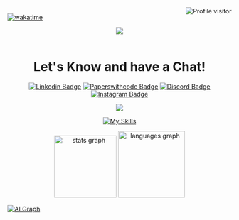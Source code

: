 <a href="https://komarev.com/ghpvc/?username=thomsaga">
  <img align="right" src="https://komarev.com/ghpvc/?username=thomsaga&label=Visitors&color=0e75b6&style=flat" alt="Profile visitor" />
</a>
  
<!-- [![wakatime](https://wakatime.com/badge/user/eebb3dd8-d9b2-40de-9b88-6fd6cac99dbc.svg)](https://wakatime.com/@eebb3dd8-d9b2-40de-9b88-6fd6cac99dbc) -->
[![wakatime](https://wakatime.com/badge/user/018c86a1-6f88-45b4-b88e-44b16b75e709.svg)](https://wakatime.com/@018c86a1-6f88-45b4-b88e-44b16b75e709)

<div align="center">
  <img src="https://capsule-render.vercel.app/api?type=waving&color=gradient&text=﹝%20Hey%20Everyone!%20﹞&height=95&section=header"/>
</div>
</br>
<div align="center">
  <h1>Let's Know and have a Chat!</h1>
  <p align="center">
    <a href="https://www.linkedin.com/in/thomsaga"><img src="https://img.shields.io/badge/Linked'in-%2300669c?style=for-the-badge&logo=logmein&logoColor=white" alt="Linkedin Badge"></a>
    <a href="https://thomsaga-porto.vercel.app"><img src="https://img.shields.io/badge/MyPorto-%2320C997?style=for-the-badge&logo=paperswithcode&logoColor=white" alt="Paperswithcode Badge"></a>
    <a href="https://discord.gg/aZyCvV6VAW"><img src="https://img.shields.io/badge/Discord-%235865F2?style=for-the-badge&logo=discord&logoColor=white" alt="Discord Badge"></a> 
    <a href="https://instagram.com/thomsaga/"><img src="https://img.shields.io/badge/Instagram-%23FF0069?style=for-the-badge&logo=instagram&logoColor=white" alt="Instagram Badge"></a> 
  </p>
</div>

<div align="center">
  <img src="https://capsule-render.vercel.app/api?type=waving&color=gradient&height=95&section=footer"/>
</div>

<div align="center">
  
[![My Skills](https://skillicons.dev/icons?i=idea,webstorm,html,css,tailwind,vite,java,javascript,spring,react,mysql,notion,postman,github,blender&theme=light)](https://thomsaga-porto.vercel.app)
<!--(https://skillicons.dev)--> 
</div>

<!--<div align="center>
  <a href="https://github.com/thomsaga"><img alt="Thomsaga Github Stats" src="https://denvercoder1-github-readme-stats.vercel.app/api?username=thomsaga&show_icons=true&count_private=true&theme=react&border_color=7F3FBF&bg_color=0D1117&title_color=F85D7F&icon_color=F8D866" height="192px" width="49.5%"/></a>
  <a href="https://github.com/thomsaga"><img alt="Thomsaga Top Languages" src="https://denvercoder1-github-readme-stats.vercel.app/api/top-langs/?username=thomsaga&langs_count=8&layout=compact&theme=react&border_color=7F3FBF&bg_color=0D1117&title_color=F85D7F&icon_color=F8D866" height="192px" width="49.5%"/></a>
  <br/>
</div>-->

<div align="center">
  <img src="https://github-readme-stats.vercel.app/api?username=thomsaga&hide_title=false&hide_rank=true&show_icons=true&include_all_commits=true&count_private=true&disable_animations=false&theme=react&locale=en&hide_border=true&order=2&border_radius=0px&title_color=F85D7F" height="140px" alt="stats graph"  />
  <img src="https://github-readme-stats.vercel.app/api/top-langs?username=thomsaga&locale=en&hide_title=false&layout=compact&card_width=550px&langs_count=5&theme=react&hide_border=true&order=2&border_radius=0px&title_color=F85D7F" height="150px" alt="languages graph"  />
<!--  <img src="https://github-readme-activity-graph.vercel.app/graph?username=thomsaga&custom_title=Thomas%20AY's%20GitHub%20Activity%20Graph&title_color=F85D7F&radius=16&theme=react&area=true&order=5&hide_title=true&hide_border=true" height="300" alt="activity-graph graph"  />-->
</div>

[![Al Graph](https://github-readme-activity-graph.vercel.app/graph?username=thomsaga&custom_title=Thomas%20AY's%20GitHub%20Activity%20Graph&bg_color=0D1117&color=FFFFFF&line=00BFFF&point=009ACD&area_color=FFD700&title_color=F85D7F&area=true)](https://thomsaga-porto.vercel.app)


